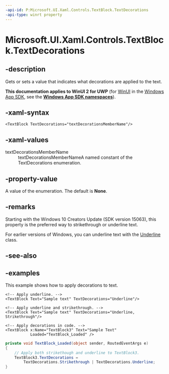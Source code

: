 ```yaml
---
-api-id: P:Microsoft.UI.Xaml.Controls.TextBlock.TextDecorations
-api-type: winrt property
---
```


<!-- Property syntax.
public TextDecorations TextDecorations { get;  set; }
-->

# Microsoft.UI.Xaml.Controls.TextBlock.TextDecorations

## -description

Gets or sets a value that indicates what decorations are applied to the text.

**This documentation applies to WinUI 2 for UWP** (for [WinUI](/windows/apps/winui/winui3/) in the [Windows App SDK](/windows/apps/windows-app-sdk/), see the **[Windows App SDK namespaces](/windows/windows-app-sdk/api/winrt/)**).

## -xaml-syntax

```xaml
<TextBlock TextDecorations="textDecorationsMemberName"/>
```

## -xaml-values

<dl><dt>textDecorationsMemberName</dt><dd>textDecorationsMemberNameA named constant of the TextDecorations enumeration.</dd>
</dl>

## -property-value

A value of the enumeration. The default is **None**.

## -remarks

Starting with the Windows 10 Creators Update (SDK version 15063), this property is the preferred way to strikethrough or underline text.

For earlier versions of Windows, you can underline text with the [Underline](../microsoft.ui.xaml.documents/underline.md) class.

## -see-also

## -examples

This example shows how to apply decorations to text.

```xaml
<!-- Apply underline. -->
<TextBlock Text="Sample text" TextDecorations="Underline"/>

<!-- Apply underline and strikethrough. -->
<TextBlock Text="Sample text" TextDecorations="Underline, Strikethrough"/>

<!-- Apply decorations in code. -->
<TextBlock x:Name="TextBlock3" Text="Sample Text"
           Loaded="TextBlock_Loaded" />
```

```csharp
private void TextBlock_Loaded(object sender, RoutedEventArgs e)
{
    // Apply both strikethough and underline to TextBlock3.
    TextBlock3.TextDecorations =
        TextDecorations.Strikethrough | TextDecorations.Underline;
}
```
